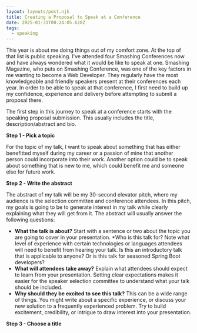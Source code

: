 ```yaml
---
layout: layouts/post.njk
title: Creating a Proposal to Speak at a Conference
date: 2025-01-31T00:24:05.620Z
tags:
  - speaking
---
```

This year is about me doing things out of my comfort zone. At the top of that list is public speaking. I've attended four Smashing Conferences now and have always wondered what it would be like to speak at one. Smashing Magazine, who puts on Smashing Conference, was one of the key factors in me wanting to become a Web Developer. They regularly have the most knowledgeable and friendly speakers present at their conferences each year. In order to be able to speak at that conference, I first need to build up my confidence, experience and delivery before attempting to submit a proposal there.

The first step in this journey to speak at a conference starts with the speaking proposal submission. This usually includes the title, description/abstract and bio.

**Step 1 - Pick a topic**

For the topic of my talk, I want to speak about something that has either benefitted myself during my career or a passion of mine that another person could incorporate into their work. Another option could be to speak about something that is new to me, which could benefit me and someone else for future work.

**Step 2 - Write the abstract**

The abstract of my talk will be my 30-second elevator pitch, where my audience is the selection committee and conference attendees. In this pitch, my goals is going to be to generate interest in my talk while clearly explaining what they will get from it. The abstract will usually answer the following questions:

* **What the talk is about?** Start with a sentence or two about the topic you are going to cover in your presentation.
  *Who is this talk for? Note what level of experience with certain technologies or languages attendees will need to benefit from hearing your talk. Is this an introductory talk that is applicable to anyone? Or is this talk for seasoned Spring Boot developers?
* **What will attendees take away?** Explain what attendees should expect to learn from your presentation. Setting clear expectations makes it easier for the speaker selection committee to understand what your talk should be included.
* **Why should they be excited to see this talk?** This can be a wide range of things. You might write about a specific experience, or discuss your new solution to a frequently experienced problem. Try to build excitement, credibility, or intrigue to draw interest into your presentation.

**Step 3 - Choose a title**